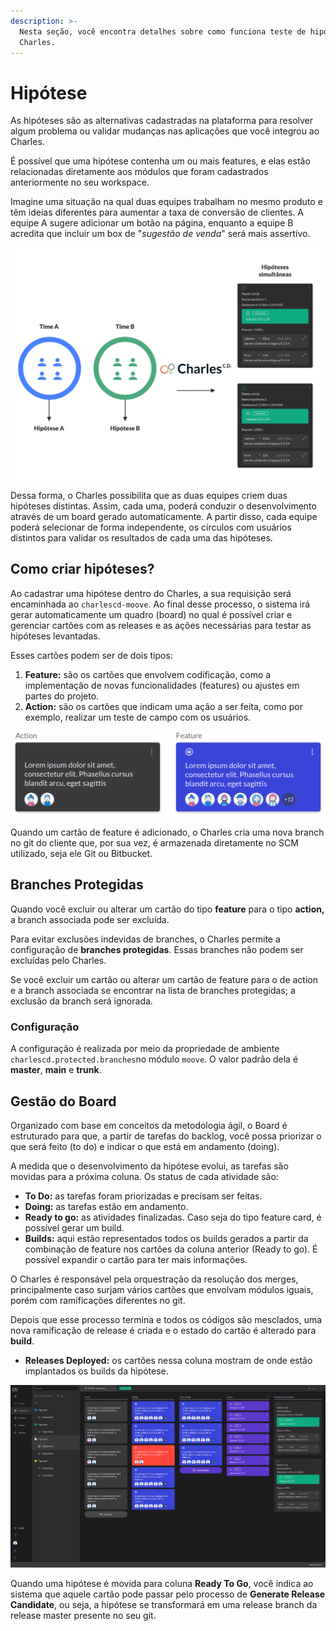 ```yaml
---
description: >-
  Nesta seção, você encontra detalhes sobre como funciona teste de hipóteses no
  Charles.
---
```


# Hipótese

As hipóteses são as alternativas cadastradas na plataforma para resolver algum problema ou validar mudanças nas aplicações que você integrou ao Charles. 

É possível que uma hipótese contenha um ou mais features, e elas estão relacionadas diretamente aos módulos que foram cadastrados anteriormente no seu workspace.

Imagine uma situação na qual duas equipes trabalham no mesmo produto e têm ideias diferentes para aumentar a taxa de conversão de clientes. A equipe A sugere adicionar um botão na página, enquanto a equipe B acredita que incluir um box de "_sugestão de venda_" será mais assertivo.

![](../.gitbook/assets/hipoteses-1-.png)

Dessa forma, o Charles possibilita que as duas equipes criem duas hipóteses distintas. Assim, cada uma, poderá conduzir o desenvolvimento através de um board gerado automaticamente. A partir disso, cada equipe poderá selecionar de forma independente, os círculos com usuários distintos para validar os resultados de cada uma das hipóteses.

## Como criar hipóteses?

Ao cadastrar uma hipótese dentro do Charles, a sua requisição será encaminhada ao `charlescd-moove`. Ao final desse processo, o sistema irá gerar automaticamente um quadro \(board\) no qual é possível criar e gerenciar cartões com as releases e as ações necessárias para testar as hipóteses levantadas.

Esses cartões podem ser de dois tipos:

1. **Feature:** são os cartões que envolvem codificação, como a implementação de novas funcionalidades \(features\) ou ajustes em partes do projeto. 
2. **Action:** são os cartões que indicam uma ação a ser feita, como por exemplo, realizar um teste de campo com os usuários. 

![](../.gitbook/assets/ref-hipoteses2%20%281%29.png)

Quando um cartão de feature é adicionado, o Charles cria uma nova branch no git do cliente que, por sua vez, é armazenada diretamente no SCM utilizado, seja ele Git ou Bitbucket.

## Branches Protegidas

Quando você excluir ou alterar um cartão do tipo **feature** para o tipo **action,** a branch associada pode ser excluída. 

Para evitar exclusões indevidas de branches, o Charles permite a configuração de **branches protegidas**. Essas branches não podem ser excluídas pelo Charles. 

Se você excluir um cartão ou alterar um cartão de feature para o de action e  a branch associada se encontrar na lista de branches protegidas; a exclusão da branch será ignorada.

### Configuração <a id="configuracao"></a>

A configuração é realizada por meio da propriedade de ambiente `charlescd.protected.branches`no módulo `moove`. O valor padrão dela é **master**, **main** e **trunk**.

## Gestão do Board

Organizado com base em conceitos da metodologia ágil, o Board é estruturado para que, a partir de tarefas do backlog, você possa priorizar o que será feito \(to do\) e indicar o que está em andamento \(doing\).

A medida que o desenvolvimento da hipótese evolui, as tarefas são movidas para a próxima coluna. Os status de cada atividade são:

* **To Do:** as tarefas foram priorizadas e precisam ser feitas.
* **Doing:** as tarefas estão em andamento.
* **Ready to go:** as atividades finalizadas. Caso seja do tipo feature card, é possível gerar um build.
* **Builds:** aqui estão representados todos os builds gerados a partir da combinação de feature nos cartões da coluna anterior \(Ready to go\). É possível expandir o cartão para ter mais informações.

O Charles é responsável pela orquestração da resolução dos merges, principalmente caso surjam vários cartões que envolvam módulos iguais, porém com ramificações diferentes no git.

Depois que esse processo termina e todos os códigos são mesclados, uma nova ramificação de release é criada e o estado do cartão é alterado para **build**.

* **Releases Deployed:** os cartões nessa coluna mostram de onde estão implantados os builds da hipótese.

![](../.gitbook/assets/ref-hipoteses.png)

Quando uma hipótese é movida para coluna **Ready To Go**, você indica ao sistema que aquele cartão pode passar pelo processo de **Generate Release Candidate**, ou seja, a hipótese se transformará em uma release branch da release master presente no seu git.

